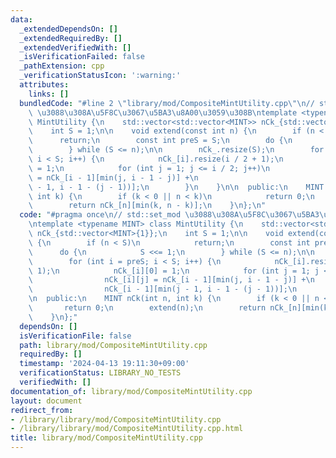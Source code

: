 ```yaml
---
data:
  _extendedDependsOn: []
  _extendedRequiredBy: []
  _extendedVerifiedWith: []
  _isVerificationFailed: false
  _pathExtension: cpp
  _verificationStatusIcon: ':warning:'
  attributes:
    links: []
  bundledCode: "#line 2 \"library/mod/CompositeMintUtility.cpp\"\n// std::set_mod\
    \ \u3088\u308A\u5F8C\u3067\u5BA3\u8A00\u3059\u308B\ntemplate <typename MINT> class\
    \ MintUtility {\n    std::vector<std::vector<MINT>> nCk_{std::vector<MINT>{1}};\n\
    \    int S = 1;\n\n    void extend(const int n) {\n        if (n < S)\n      \
    \      return;\n        const int preS = S;\n        do {\n            S <<= 1;\n\
    \        } while (S <= n);\n\n        nCk_.resize(S);\n        for (int i = preS;\
    \ i < S; i++) {\n            nCk_[i].resize(i / 2 + 1);\n            nCk_[i][0]\
    \ = 1;\n            for (int j = 1; j <= i / 2; j++)\n                nCk_[i][j]\
    \ = nCk_[i - 1][min(j, i - 1 - j)] +\n                             nCk_[i - 1][min(j\
    \ - 1, i - 1 - (j - 1))];\n        }\n    }\n\n  public:\n    MINT nCk(int n,\
    \ int k) {\n        if (k < 0 || n < k)\n            return 0;\n        extend(n);\n\
    \        return nCk_[n][min(k, n - k)];\n    }\n};\n"
  code: "#pragma once\n// std::set_mod \u3088\u308A\u5F8C\u3067\u5BA3\u8A00\u3059\u308B\
    \ntemplate <typename MINT> class MintUtility {\n    std::vector<std::vector<MINT>>\
    \ nCk_{std::vector<MINT>{1}};\n    int S = 1;\n\n    void extend(const int n)\
    \ {\n        if (n < S)\n            return;\n        const int preS = S;\n  \
    \      do {\n            S <<= 1;\n        } while (S <= n);\n\n        nCk_.resize(S);\n\
    \        for (int i = preS; i < S; i++) {\n            nCk_[i].resize(i / 2 +\
    \ 1);\n            nCk_[i][0] = 1;\n            for (int j = 1; j <= i / 2; j++)\n\
    \                nCk_[i][j] = nCk_[i - 1][min(j, i - 1 - j)] +\n             \
    \                nCk_[i - 1][min(j - 1, i - 1 - (j - 1))];\n        }\n    }\n\
    \n  public:\n    MINT nCk(int n, int k) {\n        if (k < 0 || n < k)\n     \
    \       return 0;\n        extend(n);\n        return nCk_[n][min(k, n - k)];\n\
    \    }\n};"
  dependsOn: []
  isVerificationFile: false
  path: library/mod/CompositeMintUtility.cpp
  requiredBy: []
  timestamp: '2024-04-13 19:11:30+09:00'
  verificationStatus: LIBRARY_NO_TESTS
  verifiedWith: []
documentation_of: library/mod/CompositeMintUtility.cpp
layout: document
redirect_from:
- /library/library/mod/CompositeMintUtility.cpp
- /library/library/mod/CompositeMintUtility.cpp.html
title: library/mod/CompositeMintUtility.cpp
---
```

